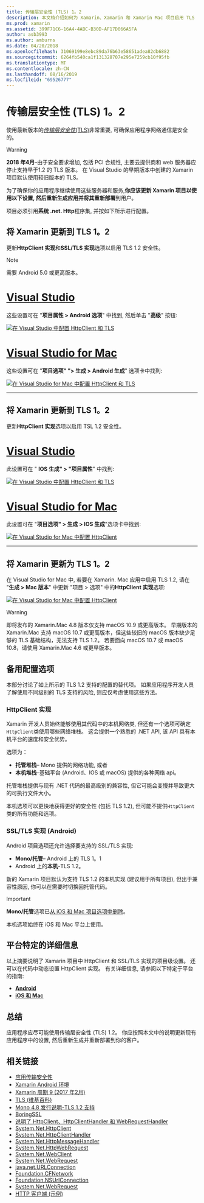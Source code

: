 ```yaml
---
title: 传输层安全性 (TLS) 1。2
description: 本文档介绍如何为 Xamarin、Xamarin 和 Xamarin Mac 项目启用 TLS 1.2。 它演示了如何在 Visual Studio 2019 和 Visual Studio for Mac 中执行此操作。
ms.prod: xamarin
ms.assetid: 399F71C6-16A4-4ABC-B30D-AF17D066A5FA
author: asb3993
ms.author: amburns
ms.date: 04/20/2018
ms.openlocfilehash: 31069199e8ebc89da76b63e58651adea82db6882
ms.sourcegitcommit: 6264fb540ca1f131328707e295e7259cb10f95fb
ms.translationtype: MT
ms.contentlocale: zh-CN
ms.lasthandoff: 08/16/2019
ms.locfileid: "69526777"
---
```

# <a name="transport-layer-security-tls-12"></a>传输层安全性 (TLS) 1。2

使用最新版本的[_传输层安全性_(TLS)](https://en.wikipedia.org/wiki/Transport_Layer_Security)非常重要, 可确保应用程序网络通信是安全的。

> [!WARNING]
> **2018 年4月**–由于安全要求增加, 包括 PCI 合规性, 主要云提供商和 web 服务器应停止支持早于1.2 的 TLS 版本。 在 Visual Studio 的早期版本中创建的 Xamarin 项目默认使用较旧版本的 TLS。
>
> 为了确保你的应用程序继续使用这些服务器和服务,**你应该更新 Xamarin 项目以使用以下设置, 然后重新生成应用并将其重新部署**到用户。

项目必须引用**系统 .net. Http**程序集, 并按如下所示进行配置。

## <a name="update-xamarinandroid-to-tls-12"></a>将 Xamarin 更新到 TLS 1。2

更新**HttpClient 实现**和**SSL/TLS 实现**选项以启用 TLS 1.2 安全性。

> [!NOTE]
> 需要 Android 5.0 或更高版本。

# <a name="visual-studiotabwindows"></a>[Visual Studio](#tab/windows)

这些设置可在 "**项目属性 > Android 选项**" 中找到, 然后单击 "**高级**" 按钮:

[![在 Visual Studio 中配置 HttpClient 和 TLS](transport-layer-security-images/android-win-sml.png)](transport-layer-security-images/android-win.png#lightbox)

# <a name="visual-studio-for-mactabmacos"></a>[Visual Studio for Mac](#tab/macos)

这些设置可在 "**项目选项" "> 生成 > Android 生成**" 选项卡中找到:

[![在 Visual Studio for Mac 中配置 HttpClient 和 TLS](transport-layer-security-images/android-mac-sml.png)](transport-layer-security-images/android-mac.png#lightbox)

-----

## <a name="update-xamarinios-to-tls-12"></a>将 Xamarin 更新到 TLS 1。2

更新**HttpClient 实现**选项以启用 TSL 1.2 安全性。

# <a name="visual-studiotabwindows"></a>[Visual Studio](#tab/windows)

此设置可在 " **IOS 生成" > "项目属性**" 中找到:

[![在 Visual Studio 中配置 HttpClient 和 TLS](transport-layer-security-images/ios-win-sml.png)](transport-layer-security-images/ios-win.png#lightbox)

# <a name="visual-studio-for-mactabmacos"></a>[Visual Studio for Mac](#tab/macos)

此设置可在 "**项目选项" > 生成 > IOS 生成**"选项卡中找到:

[![在 Visual Studio for Mac 中配置 HttpClient](transport-layer-security-images/ios-mac-sml.png)](transport-layer-security-images/ios-mac.png#lightbox)

-----

## <a name="update-xamarinmac-to-tls-12"></a>将 Xamarin 更新为 TLS 1。2

在 Visual Studio for Mac 中, 若要在 Xamarin. Mac 应用中启用 TLS 1.2, 请在 "**生成 > Mac 版本**" 中更新 "项目 > 选项" 中的**HttpClient 实现**选项:

[![在 Visual Studio for Mac 中配置 HttpClient](transport-layer-security-images/macos-mac-sml.png)](transport-layer-security-images/macos-mac.png#lightbox)

> [!WARNING]
> 即将发布的 Xamarin.Mac 4.8 版本仅支持 macOS 10.9 或更高版本。
> 早期版本的 Xamarin.Mac 支持 macOS 10.7 或更高版本，但这些较旧的 macOS 版本缺少足够的 TLS 基础结构，无法支持 TLS 1.2。 若要面向 macOS 10.7 或 macOS 10.8，请使用 Xamarin.Mac 4.6 或更早版本。

## <a name="alternative-configuration-options"></a>备用配置选项

本部分讨论了如上所示的 TLS 1.2 支持的配置的替代项。
如果应用程序开发人员了解使用不同级别的 TLS 支持的风险, 则应仅考虑使用这些方法。

### <a name="httpclient-implementation"></a>HttpClient 实现

Xamarin 开发人员始终能够使用其代码中的本机网络类, 但还有一个选项可确定`HttpClient`类使用哪些网络堆栈。 这会提供一个熟悉的 .NET API, 该 API 具有本机平台的速度和安全优势。

选项为：

- **托管堆栈**– Mono 提供的网络功能, 或者
- **本机堆栈**–基础平台 (Android、IOS 或 macOS) 提供的各种网络 api。

托管堆栈提供与现有 .NET 代码的最高级别的兼容性, 但它可能会变慢并导致更大的可执行文件大小。

本机选项可以更快地获得更好的安全性 (包括 TLS 1.2), 但可能不提供`HttpClient`类的所有功能和选项。

### <a name="ssltls-implementation-android"></a>SSL/TLS 实现 (Android)

Android 项目选项还允许选择要支持的 SSL/TLS 实现:

- **Mono/托管**– Android 上的 TLS 1。1
- Android 上的**本机**-TLS 1.2。

新的 Xamarin 项目默认为支持 TLS 1.2 的本机实现 (建议用于所有项目), 但出于兼容性原因, 你可以在需要时切换回托管代码。

> [!IMPORTANT]
> **Mono/托管**选项已[从 iOS 和 Mac 项目选项中删除](https://github.com/xamarin/release-notes-archive/blob/master/release-notes/ios/xamarin.ios_10/xamarin.ios_10.8.md)。
>
> 本机选项始终在 iOS 和 Mac 平台上使用。

## <a name="platform-specific-details"></a>平台特定的详细信息

以上摘要说明了 Xamarin 项目中 HttpClient 和 SSL/TLS 实现的项目级设置。 还可以在代码中动态设置 HttpClient 实现。 有关详细信息, 请参阅以下特定于平台的指南:

- [**Android**](~/android/app-fundamentals/http-stack.md)
- [**iOS 和 Mac**](~/cross-platform/macios/http-stack.md)

## <a name="summary"></a>总结

应用程序应尽可能使用传输层安全性 (TLS) 1.2。
你应按照本文中的说明更新现有应用程序中的设置, 然后重新生成并重新部署到你的客户。

## <a name="related-links"></a>相关链接

- [应用传输安全性](~/ios/app-fundamentals/ats.md)
- [Xamarin Android 环境](~/android/deploy-test/environment.md)
- [Xamarin 周期 9 (2017 年2月)](https://releases.xamarin.com/stable-release-cycle-9/)
- [TLS (维基百科)](https://en.wikipedia.org/wiki/Transport_Layer_Security)
- [Mono 4.8 发行说明-TLS 1.2 支持](https://www.mono-project.com/docs/about-mono/releases/4.8.0/#tls-12-support)
- [BoringSSL](https://boringssl.googlesource.com/boringssl/)
- [说明了 HttpClient、HttpClientHandler 和 WebRequestHandler](https://blogs.msdn.microsoft.com/henrikn/2012/08/07/httpclient-httpclienthandler-and-webrequesthandler-explained/)
- [System.Net.HttpClient](https://msdn.microsoft.com/library/system.net.http.httpclient(v=vs.118).aspx)
- [System.Net.HttpClientHandler](https://msdn.microsoft.com/library/system.net.http.httpclienthandler(v=vs.118).aspx)
- [System.Net.HttpMessageHandler](https://msdn.microsoft.com/library/system.net.http.httpmessagehandler(v=vs.118).aspx)
- [System.Net.HttpWebRequest](https://msdn.microsoft.com/library/system.net.httpwebrequest(v=vs.110).aspx)
- [System.Net.WebClient](https://msdn.microsoft.com/library/system.net.webclient(v=vs.110).aspx)
- [System.Net.WebRequest](https://msdn.microsoft.com/library/system.net.webrequest(v=vs.110).aspx)
- [java.net.URLConnection](https://developer.android.com/reference/java/net/URLConnection.html)
- [Foundation.CFNetwork](xref:CoreFoundation.CFNetwork)
- [Foundation.NSUrlConnection](xref:Foundation.NSUrlConnection)
- [System.Net.WebRequest](https://msdn.microsoft.com/library/system.net.webrequest(v=vs.110).aspx)
- [HTTP 客户端 (示例)](https://docs.microsoft.com/samples/xamarin/ios-samples/httpclient/)
